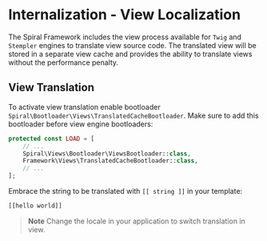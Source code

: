 # Internalization - View Localization

The Spiral Framework includes the view process available for `Twig` and `Stempler` engines to translate view source code.
The translated view will be stored in a separate view cache and provides the ability to translate views without the performance 
penalty.

## View Translation

To activate view translation enable bootloader `Spiral\Bootloader\Views\TranslatedCacheBootloader`. Make sure to add
this bootloader before view engine bootloaders:

```php
protected const LOAD = [
    // ...
    Spiral\Views\Bootloader\ViewsBootloader::class,
    Framework\Views\TranslatedCacheBootloader::class,
    // ...
];
```

Embrace the string to be translated with `[[ string ]]` in your template:

```html
[[hello world]]
```

> **Note**
> Change the locale in your application to switch translation in view.
